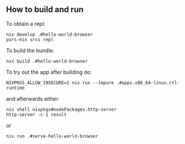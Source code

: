 ## How to build and run

To obtain a repl:
```
nix develop .#hello-world-browser
purs-nix srcs repl
```

To build the bundle:
```
nix build .#hello-world-browser
```

To try out the app after building do:
```
NIXPKGS_ALLOW_INSECURE=1 nix run --impure .#apps.x86_64-linux.ctl-runtime
```
and afterwards either:
```
nix shell nixpkgs#nodePackages.http-server
http-server -c-1 result
```
or
```
nix run .#serve-hello-world-browser
```